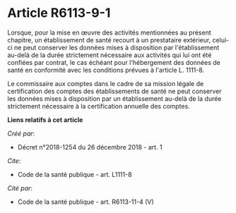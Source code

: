 # Article R6113-9-1

Lorsque, pour la mise en œuvre des activités mentionnées au présent chapitre, un établissement de santé recourt à un
prestataire extérieur, celui-ci ne peut conserver les données mises à disposition par l'établissement au-delà de la durée
strictement nécessaire aux activités qui lui ont été confiées par contrat, le cas échéant pour l'hébergement des données de
santé en conformité avec les conditions prévues à l'article L. 1111-8. 

Le commissaire aux comptes dans le cadre de sa mission légale de certification des comptes des établissements de santé ne
peut conserver les données mises à disposition par un établissement au-delà de la durée strictement nécessaire à la
certification annuelle des comptes.

**Liens relatifs à cet article**

_Créé par_:

  - Décret n°2018-1254 du 26 décembre 2018 - art. 1

_Cite_:

  - Code de la santé publique - art. L1111-8

_Cité par_:

  - Code de la santé publique - art. R6113-11-4 (V)
